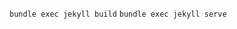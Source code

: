 `bundle exec jekyll build`
`bundle exec jekyll serve`

<!-- ![world](https://wx2.sinaimg.cn/mw690/005MCs32gy1fxb45sem9qj3076076wey.jpg) -->
<!-- ![world](images/1920.png) -->
